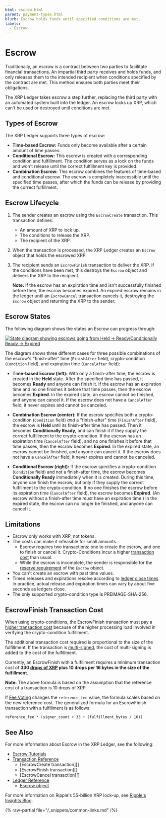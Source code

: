 ```yaml
---
html: escrow.html
parent: payment-types.html
blurb: Escrow holds funds until specified conditions are met.
labels:
  - Escrow
---
```

# Escrow

Traditionally, an escrow is a contract between two parties to facilitate financial transactions. An impartial third party receives and holds funds, and only releases them to the intended recipient when conditions specified by the contract are met. This method ensures both parties meet their obligations.

The XRP Ledger takes escrow a step further, replacing the third party with an automated system built into the ledger. An escrow locks up XRP, which can't be used or destroyed until conditions are met.

## Types of Escrow

The XRP Ledger supports three types of escrow:

- **Time-based Escrow:** Funds only become available after a certain amount of time passes.
- **Conditional Escrow:** This escrow is created with a corresponding condition and fulfillment. The condition serves as a lock on the funds and won't release until the correct fulfillment key is provided.
- **Combination Escrow:** This escrow combines the features of time-based and conditional escrow. The escrow is completely inaccessible until the specified time passes, after which the funds can be release by providing the correct fulfillment.

## Escrow Lifecycle

1. The sender creates an escrow using the `EscrowCreate` transaction. This transaction defines:

    - An amount of XRP to lock up.
    - The conditions to release the XRP.
    - The recipient of the XRP.

2. When the transaction is processed, the XRP Ledger creates an `Escrow` object that holds the escrowed XRP.

3. The recipient sends an `EscrowFinish` transaction to deliver the XRP. If the conditions have been met, this destroys the `Escrow` object and delivers the XRP to the recipient.

    **Note:** If the escrow has an expiration time and isn't successfully finished before then, the escrow becomes expired. An expired escrow remains in the ledger until an `EscrowCancel` transaction cancels it, destroying the `Escrow` object and returning the XRP to the sender.

## Escrow States

The following diagram shows the states an Escrow can progress through:

[![State diagram showing escrows going from Held → Ready/Conditionally Ready → Expired](/img/escrow-states.png)](/img/escrow-states.png)

The diagram shows three different cases for three possible combinations of the escrow's "finish-after" time (`FinishAfter` field), crypto-condition (`Condition` field), and expiration time (`CancelAfter` field):

- **Time-based Escrow (left):** With only a finish-after time, the escrow is created in the **Held** state. After the specified time has passed, it becomes **Ready** and anyone can finish it. If the escrow has an expiration time and no one finishes it before that time passes, then the escrow becomes **Expired**. In the expired state, an escrow cannot be finished, and anyone can cancel it. If the escrow does not have a `CancelAfter` field, it never expires and cannot be canceled.

- **Combination Escrow (center):** If the escrow specifies both a crypto-condition (`Condition` field) _and_ a "finish-after" time (`FinishAfter` field), the escrow is **Held** until its finish-after time has passed. Then it becomes **Conditionally Ready**, and can finish it if they supply the correct fulfillment to the crypto-condition. If the escrow has an expiration time (`CancelAfter` field), and no one finishes it before that time passes, then the escrow becomes **Expired**. In the expired state, an escrow cannot be finished, and anyone can cancel it. If the escrow does not have a `CancelAfter` field, it never expires and cannot be canceled.

- **Conditional Escrow (right):** If the escrow specifies a crypto-condition (`Condition` field) and not a finish-after time, the escrow becomes **Conditionally Ready** immediately when it is created. During this time, anyone can finish the escrow, but only if they supply the correct fulfillment to the crypto-condition. If no one finishes the escrow before its expiration time (`CancelAfter` field), the escrow becomes **Expired**. (An escrow without a finish-after time _must_ have an expiration time.) In the expired state, the escrow can no longer be finished, and anyone can cancel it.


## Limitations

- Escrow only works with XRP, not tokens.
- The costs can make it infeasible for small amounts.
    - Escrow requires two transactions: one to create the escrow, and one to finish or cancel it. Crypto-Conditions incur a higher [transaction cost](../transactions/transaction-cost.md) than usual.
    - While the escrow is incomplete, the sender is responsible for the [reserve requirement](../accounts/reserves.md) of the `Escrow` object.
- You can't create an escrow with past time values.
- Timed releases and expirations resolve according to [ledger close times](../ledgers/ledger-close-times.md). In practice, actual release and expiration times can vary by about five seconds as ledgers close.
- The only supported crypto-condition type is PREIMAGE-SHA-256.


## EscrowFinish Transaction Cost

When using crypto-conditions, the EscrowFinish transaction must pay a [higher transaction cost](../transactions/transaction-cost.md#special-transaction-costs) because of the higher processing load involved in verifying the crypto-condition fulfillment.

The additional transaction cost required is proportional to the size of the fulfillment. If the transaction is [multi-signed](../accounts/multi-signing.md), the cost of multi-signing is added to the cost of the fulfillment.

Currently, an EscrowFinish with a fulfillment requires a minimum transaction cost of **330 [drops of XRP](../../references/protocol/data-types/basic-data-types.md#specifying-currency-amounts) plus 10 drops per 16 bytes in the size of the fulfillment**.

**Note:** The above formula is based on the assumption that the reference cost of a transaction is 10 drops of XRP.

If [Fee Voting](../consensus-protocol/fee-voting.md) changes the `reference_fee` value, the formula scales based on the new reference cost. The generalized formula for an EscrowFinish transaction with a fulfillment is as follows:

```
reference_fee * (signer_count + 33 + (fulfillment_bytes / 16))
```



## See Also

For more information about Escrow in the XRP Ledger, see the following:

- [Escrow Tutorials](../../tutorials/tasks/use-specialized-payment-types/use-escrows/index.md)
- [Transaction Reference](../../references/protocol/transactions/index.md)
    - [EscrowCreate transaction][]
    - [EscrowFinish transaction][]
    - [EscrowCancel transaction][]
- [Ledger Reference](../../references/protocol/ledger-data/index.md)
    - [Escrow object](../../references/protocol/ledger-data/ledger-entry-types/escrow.md)


For more information on Ripple's 55-billion XRP lock-up, see [Ripple's Insights Blog](https://ripple.com/insights/ripple-to-place-55-billion-xrp-in-escrow-to-ensure-certainty-into-total-xrp-supply/).

{% raw-partial file="/_snippets/common-links.md" /%}
